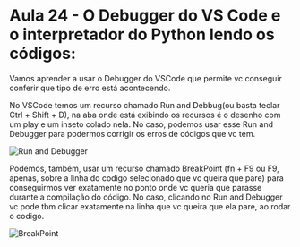 # Aula 24 - O Debugger do VS Code e o interpretador do Python lendo os códigos:
Vamos aprender a usar o Debugger do VSCode que permite vc conseguir conferir que tipo de erro está acontecendo.

No VSCode temos um recurso chamado Run and Debbug(ou basta teclar Ctrl + Shift + D), na aba onde está exibindo os recursos é o desenho com um play e um inseto colado nela. No caso, podemos usar esse Run and Debugger para podermos corrigir os erros de códigos que vc tem.

![Run and Debugger](Aula24-Debbuger-do-VS-code-Interpretador-do-Python-lendo-os-codigos/aula24-Run-Debugger.png)

Podemos, também, usar um recurso chamado BreakPoint (fn + F9 ou F9, apenas, sobre a linha do codigo selecionado que vc queira que pare) para conseguirmos ver exatamente no ponto onde vc queria que parasse durante a compilação do código. No caso, clicando no Run and Debugger vc pode tbm clicar exatamente na linha que vc queira que ela pare, ao rodar o codigo.

![BreakPoint](Aula24-Debbuger-do-VS-code-Interpretador-do-Python-lendo-os-codigos/aula24-Definning-breakpoint.png)
